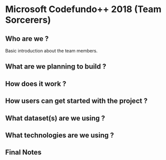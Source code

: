 # Microsoft Codefundo++ 2018 (Team Sorcerers)

## Who are we ?
Basic introduction about the team members.

## What are we planning to build ?

## How does it work ?

## How users can get started with the project ?

## What dataset(s) are we using ?

## What technologies are we using ?

## Final Notes
